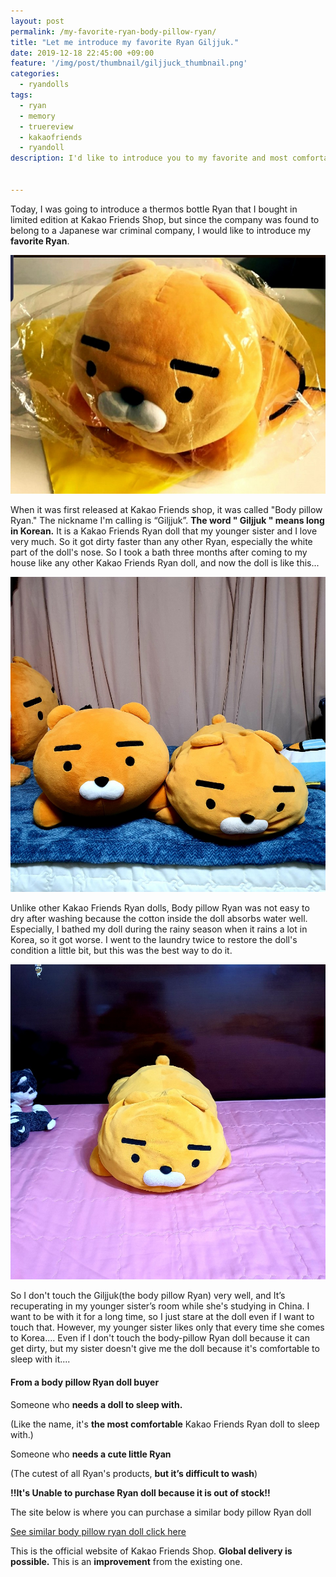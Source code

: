 ```yaml
---
layout: post
permalink: /my-favorite-ryan-body-pillow-ryan/
title: "Let me introduce my favorite Ryan Giljjuk."
date: 2019-12-18 22:45:00 +09:00
feature: '/img/post/thumbnail/giljjuck_thumbnail.png'
categories:
  - ryandolls
tags:
  - ryan
  - memory
  - truereview
  - kakaofriends
  - ryandoll
description: I'd like to introduce you to my favorite and most comfortable kakao Friends Ryan doll, Body Pillow Ryan.

 
---
```




Today, I was going to introduce a thermos bottle Ryan that I bought in limited edition at Kakao Friends Shop, but since the company was found to belong to a Japanese war criminal company, I would like to introduce my **favorite Ryan**.

![bodypillowryan](/img/post/04/bodypillowryan.jpg)

When it was first released at Kakao Friends shop, it was called "Body pillow Ryan." The nickname I'm calling is “Giljjuk”. **The word " Giljjuk " means long in Korean.** It is a Kakao Friends Ryan doll that my younger sister and I love very much. So it got dirty faster than any other Ryan, especially the white part of the doll's nose. So I took a bath three months after coming to my house like any other Kakao Friends Ryan doll, and now the doll is like this...

![mybodypillowryan](/img/post/04/mybodypillowryan.jpg)

Unlike other Kakao Friends Ryan dolls, Body pillow Ryan was not easy to dry after washing because the cotton inside the doll absorbs water well. Especially, I bathed my doll during the rainy season when it rains a lot in Korea, so it got worse.  I went to the laundry twice to restore the doll's condition a little bit, but this was the best way to do it.

![bodypillowryanonbed](/img/post/04/bodypillowryanbed.jpg)

So I don't touch the Giljjuk(the body pillow Ryan) very well, and It’s recuperating in my younger sister’s room while she's studying in China. I want to be with it for a long time, so I just stare at the doll even if I want to touch that. However, my younger sister likes only that every time she comes to Korea.... Even if I don't touch the body-pillow Ryan doll because it can get dirty, but my sister doesn't give me the doll because it's comfortable to sleep with it....



#### From a body pillow Ryan doll buyer

Someone who **needs a doll to sleep with.**

(Like the name, it's **the most comfortable** Kakao Friends Ryan doll to sleep with.)

Someone who **needs a cute little Ryan**

(The cutest of all Ryan's products, **but it’s difficult to wash**)



**!!It's Unable to purchase Ryan doll because it is out of stock!!**



The site below is where you can purchase a similar body pillow Ryan doll

[See similar body pillow ryan doll click here](http://bit.ly/kakao_upgrade_bodypillowryan)

This is the official website of Kakao Friends Shop. **Global delivery is possible.** This is an **improvement** from the existing one.

